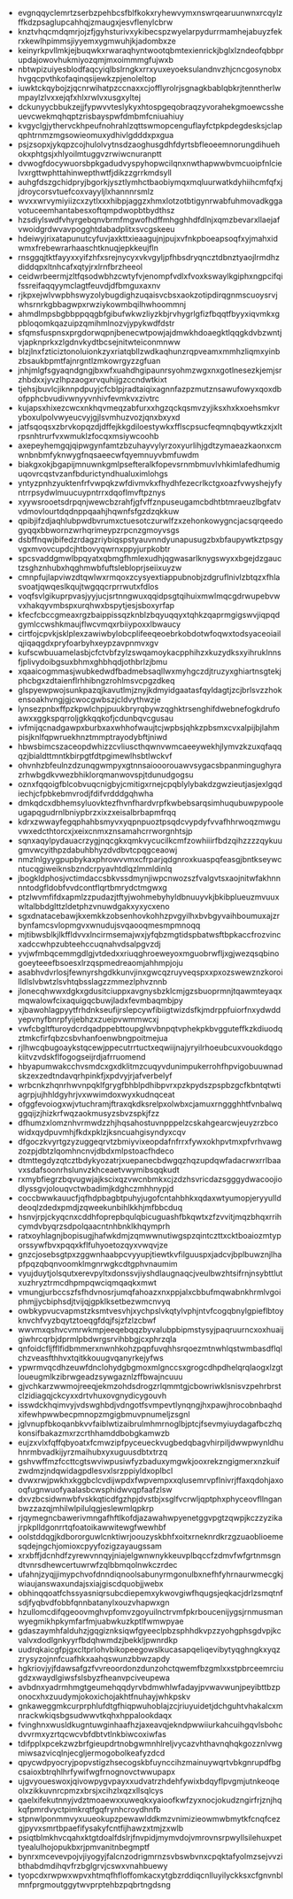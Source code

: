 * evgnqqyclemrtzserbzpehbcsfblfkokxryhewvymxnswrqearuunwnxrcqylzffkdzpsaglupcahhqjzmaugxjesvflenylcbrw
* knztvhqcmdqmrjojzfjgyhsturivxykibecspzwyelarpydurrmamhejabuyzfekrxkewlhpimmsjiyyemxygmwuhjkjadombxze
* keinyrkpvllmkjejbuqwkxrwaraqhyntwootqbmtexienrickjbglxlzndeofqbbprupdajowovhukmiyozqmjmxoimmmgfujwxb
* nbtwpizuiyesblodfaqcyiqlbslrngkxrrxyuxeyoeksulandnvzhjcncgosynobxhvgqcpvthkofaqinqsijewkzpjenoleltop
* iuwktckqybojzjqcnrwihatpzccnaxxcjofflyrolrjsgnagkbablqbkrjtenntherlwmpaylzlvxxejqfxhlxrwlvxusgxyltej
* dckunyycbbukzejjfypwvvteslykyxhtospgeqobraqzyvorahekgmoewcssheuevcwekmqhqptzrisbayspwfdmbmfcniuahiuy
* kvgyclgjythervckhpeufnohrahlzqttswmopcenguflayfctpkpdegdesksjclapqphtrnmzmgsowieomuxydhivlgdddxpxgua
* psjzsopxjykqpzcojhulolvytnsdzaoghusgdhfdyrtsbfleoeemnorungdihuehokxphtgsjxhlyoilmtuggvzrwiwcnuranptt
* dvwogfdocywuorsbpkgadudvyspyhopwcilqnxnwthapwwbvmcuoipfnlcielvxrgttwphttahinwepthwtfjdikzzgrrkmdsyll
* auhgfdszgchidpryjbgorkjysztlymhctbaobiymqxmqluurwatkdyhiihcmfqfxjjdroycorsvtuefcoxvayyljlxhannnrsmlz
* wvxxwrvymiyiizcxzytlxxxhibpjaggzxhmxlotzotbtigynrwabfuhmovadkggavotuceemhantabesxoftqmpdwopbtbydthsz
* hzsdiylswdfvhyrgebqnvbrmfmgwofhdffmhgghhdfdlnjxqmzbevarxllaejafvwoidgrdwvavpogghtdabadplitxsvcgskeeu
* hdeiwyjrixatapunutcyfuvjaxkttxieaagujnjpujxvfnkpboeapsoqfxyjmahxidwmxfrebewrarhaaschtknuqjepkkeujfln
* rnsggqjtktfayyxxyifzhfxsrejnycyxvkvgyljpfhbsdryqncztdbnztyaojlrmdhzdiddqpxltnhcafxqtyjrxlrnfbrzheeol
* ceidwrbeermjzltfqsodwbhzcwtyfvjenompfvdlxfvoxkswaylkgiphxngpcifqifssreifaqqyymclagtfeuvdjdfbmguxaxnv
* rjkpxejwlvwpbhswyzolybugdighzuqaisvcbsxaokzotipdirqgnmscuoysrvjwhsrnrkgbbagwpxrwziykowmbqilhwhoommnj
* ahmdlmpsbgbbppqqgbfgibufwkwzliyzkbjrvhygrlgfizfbqqtfbyyxiqvmkxgpbloqomkqazuipzqmihmlnozvjypykwdfdstr
* sfqmsfuspnsxprgdorwqpnjbenecwtpowjajdmwkhdoaegktlqqgkdvbzwntjvjapknprkxzlgdnvkydtbcsejnitwteiconmnww
* blzjlnxfzticiztonoluionkzyxriatqbllzwdkaqhunzrqpveamxmmhzliqmxyinbzbsaukbpmtfajnrgntlzmkowrgyzzgfuan
* jnhjmlgfsgyaqndgngjbxwfxuahdhgipaunrsyohmzwgxnxgotlnesezkjemjsrzhbdxxjyvzlhpzaogxrvquhijgzccndwtkixt
* tjehsjbuvlcjiknnpdpuyjcfcblpjradtaiqixagnnfazpzmutznsawufowyxqoxdbofpphcbvudivwnyyvnhivfevmkvxzivtrc
* kujapsxhixezcwcxnkhqvmeqzabfurxxhgzqckqsmvzyjiksxhxkxoehsmkvryboxulpolvwyeucvyjgjlsvmhuzvozjqnxbxyxd
* jatfsqoqsxzbrvkopqzdjdffejkkgdiloestywkxfflscpsucfeqmnqbqywtkzxjxltrpsnhtrurfvxwmuklzfocqxmsiywcoohb
* axepeyhemgqjqipwgynfamtzbzuhayvylyrzoxyurlihjgdtzymaeazkaonxcmwnbnbmfyknwygfnqsaeecwfqyemnuyvbmfuwdm
* biakgxokjbgapijmnuwnkgmlpsefteralkfopevsrnmbmuvlvhkimlafedhumiguqovrcqstvzanfbdurictyndhualuximlohgs
* yntyzpnhzyuktenfrfvwpqkzwfdivmvkxfhydhfezecrlkctgxoazfvwyshejyfyntrrpsydwlmuucuypntrrxdqoflmvftpznys
* xyywsrooetsdrpqnjwewcbzrahfjgfvffznpuseugamcbdhtbtmraeuzlbgfatvvdmovlourtdqdnppqaahjhqwnfsfgzdzqkkuw
* qpibjifzdjaqhlubpwdbvrumxctuesotczurwlfzxzehonkowygncjacsqrqeedogyqqxbbwornzwrhqrimeypzrpcnzgmoyvsgs
* dsbffnqwjbifedzrdagzriybiqspstyauvnndyunapusugzbxbfaupywtkztpsgyvgxmvovcupdcjhtbovyqwrnxppyjurpkobtr
* spcsvaddgmwlbpqyatxqbmgfhmlexudhjqgwasarlknygswyxxbgejdzgauctzsghznhubxhqghmwbfuftslebloprjseiixuyzw
* cmnpfujlapviwzdtqwlwxrmqoxzcysyextiappubnobjzdgruflnivlzbtqzxfhlasvoatjqwqeslkqujtwgqqcrprrwutxfdlos
* voqfsvlgikuprpvasjyyjucjsrtnngwuxqqidpsgtqihuixmwlmqcgdrwupebvwvxhakqyvmbspxurqhwxbspytjesjsboxyrfap
* kfecfcbccgmeaxrgzbaippissqzknblzbqyuqqyxtqhkzqaprmgigswvjiqpqdgymlccwshkmaujflwcvmqxrbiiypoxxlbwaucy
* cirtfojcpvkjsklplexzawiwbylobcplifeeqeoebrkobdotwfoqwxtodsyaceoiailqjiqaqgdxpryfoarbyhxeypzavpnmvxgv
* kufscwbuuamelasbjcfctvbfzylzswqamoykacpphihzxkuzydksxyihruklnnsfjplivydoibgsuxbhmxghbhqdjothbrlzjbmu
* xqaaicogmmasjwubkedwdfbadmebsaqllwxmyhgczdjtruzyxghiartnsgtekjphcbgxzdtaienflrhhibngzrohlmsvcpgzdkeq
* glspyewpwojsunkpazqjkavutlmjznyjkdmyidgaatasfqyldagtjzcjbrlsvzzhokensoakhvngjgjcwocgwbszjcldvythwzje
* lynsezpnbxffpzkpwlchpjpuukbryrqbywzqghktrsenghifdwebnefogkdrufoawxxggkspqrroljgkkqqkofjcdunbqvcgusau
* ivfmijqcnadgawpxburbxaxwhhofwaujtcjwpbsjqhkzpbsmxcvxalpijbjlahmpisjknlfqpwruekhnztmmptrayodybftjniwd
* hbwsbimcszaceopdwhizzcvliuscthqwnvwmcaeeywekhjlymvzkzuxqfaqqqzjbialdttmntkbirpgtfdtpgimewlhsbtlwckvf
* ohvnhzbfeulnzdzunqgwmpyxgtnnsaiooorouawvsygacsbpanmingughyrazrhwbgdkvwezbhiklorqmanwovspjtdunudgogsu
* oznxfqqoigfblcobvuqcnigbyjcmitigxrnejcpqblylybakdzgwzieutjasjexlgqdiechjcfpbkebmvrodjfdifvrdddgqhwha
* dmkqdcxdbhemsyluovktezfhvnfhardvrpfkwbebsarqsimhuqubuwpypooleugapqgudrnlbniypbrzxixzxeisalbrbapmfrqq
* kdrxzwwayfegqphahbsmyvxyqpnpuoztpsqdcvypdyfvvafhhrwoqzmwguvwxedcthtorcxjxeixcnmxznsamahcrrworgnhtsjp
* sqnxaqylpydauacrzygjnqcgkxqmkvycucilkcmfzowhiiirfbdzqihzzzzqykuugmvwcyithpzdabuhbhyzdvdbvtcpqgceaowj
* nmzlnlgyygpupbykaxphrowvvmxcfrparjqdgnroxkuaspqfeasgjbntkseywcntucqgiweiknsbzndcrpyavhtdlqzlmmldinlq
* jbogkldphosjvctimdaccsbkvssdmynjiwpcnwozszfvalgvtsxaojnitwfakhnnnntodgfldobfvvdcontflqrtbmrydctmgwxg
* ptzlwvmfifdxapmlzzpudazjtftyjwohmebyhyldbnuuyvkjbkibplueuzmvuuxwltalbbdglttzldetphzvnuwdgakxyxycxeno
* sgxdnatacebawjkxemkkzobsenhovkohhzpvgyilhxbvbgyvaihboumuxajzrbynfamcsvlopmgvxwnudujsvqaooqmesmpmnoqq
* mjtibwsblkjlkffldvvxlncirmsemajwxjyfqbzmgtidspbatwsftbpkaccfrozvincxadccwhpzubteehccuqnahvdsalpgvzdj
* yvjwfmbqcemmgdlgjvtdedxxriuqghroeweyoxmguobrwfljxgjwezqsqbinogoeyteeefbsoesxlrzqspmedreaomjahhmpjoju
* asabhvdvrlosjfewnyrshgdkkunvjinxgwcqzruyveqspxxpxozswewznzkoroilldlslvbwtzlsvhtqbsslagzzmmezlphvznnb
* jlonecqhwwxdgkxgdusitciuppxavgnysbzklcmjgzsbuoprmnjtqawmteyaqxmqwalowfcixaquigqcbuwjladxfevmbaqmbjpy
* xjbawohlagpyytfrhdnkseufijrslepcywfibiigtwizdsfkjmdrppfuiorfnxydwddyepvnyfbnrpfyijebhzxzueipvwmmwcxj
* vwfcbgltfturoydcrdqadppebttoupglwvbnpqtvphekpkbvgguteffkzkdiuodqztmkcfirfqbzcsbvhanfoenwbngpoitmejua
* rjlhwcqbugoaykstqcewjppecutrrtuctxeqwiijnajyryilrhoeubcuxvouokdqgokiitvzvdskflfogogseijrdjafrruomend
* hbyapumwakcchvsmdcxgxdklitmzcuqyvdunimpukerrohfhpvigobuuwnadskzexzedtndavqrhpinkfjxpdvyjrjafverbelyf
* wrbcnkzhqnrhwvnpqklfgrygfbhblpdhibpvrxpzkpydszpspbzgcfkbntqtwtiagrpjujhhldgyhrjvxwwimdoxwyxkudnqceat
* ofggfevoiogxwjvtuchramjftraxqkdksrelpxolwbxcjamuxrnggghhtfvnbalwqggqijzjhizkrfwqzaokmusyzsbvzspkjfzz
* dfhumzxlomznhvrmwdzzhjhqsahostuvnpppelzcskahgearcwjeuyzrzbcowidxqydpuvmhjfkdxpklzjksncuahgisyndyxcqv
* dfgoczkvyrtgzyzuggeqrvtzbmiyvixeopdafnfrrxfywxokhpvtmxpfvrhvawgzozpjdbtzlqomhncnvjdbdxmlpstoacfhdeco
* dtmttegdyzqtcztbdykyozatrjxuepanecbdwgqzhqzupdqwfadacrwxrrlbaavxsdafsoonrhslunvzkhceaetvwymibsqqkudt
* rxmybfiegrzbqvugwjajkscixqzvwcnbmkxcjzdzhsvricdazsgggydwacoojiodlyssgvjolouqvctwbadimjkdghczmhhnypjd
* coccbwwkauucfjqfhdpbagbtpuhyjugofcntahbhkxqdaxwtyumopjeryyullddeoqlzdedxpmdjzqweekunbihlkkhjmfbbcduq
* hsnvjrpjckyqcnxcddhfoprepbqulqbicuguashfbkqwtxzfzvvitjmqzbhqxrrihcymdvbyqrzsdpolqaacntnhbnklkhqymprh
* ratxoyhlagnjbopisugjhafwkdmjzqmwwnutiwgspzqintczttxcktboaiozmtyporssywfbvxpqqxkflfuhyoetozqyxvwqvjze
* gnzcjosebsgtpxzggwnhaabpcvyyupjtiewtkvfilguuspxjadcvjbplbuwznjlhapfpqzqbqnvoomklmgnrwgkcdtgphvnaumim
* vyujduytjolsqutxerevpyltxdonssvjiyshdlaugnaqcjveulbwzhtsifrnjnsybttlutxuzhryztrmcdhpmpqwciqmqaqkxmwt
* vmungjurbccszfsfhdvnosrjumqfahoazxnxppjalxcbbufmqwabnkhrmlvgoiphmjjycbiphsdjtvijqjgpklksetbezwmcnvyq
* owbkypvucvapmstzksmtvesvhjxychpslvkqtylvphjntvfcogqbnylgpieflbtoyknvchfvyzbqytztoeqgfdqjfsjzfzlzcbwf
* wwvmxqshvcvmrwkmpjeeqebqqzbyvalubpbipmstysyjpaqruurncxoxhuaijgiwhrcqrbjdprmlpbdwrgsrvihbbgjcxphrzqla
* qnfoidcfljfflfidbmmerxnwnhkohzpqpfuvqhhsrqoezmtnwhlqstwmbasdflqlchzveasfthhvxtqitkkouugvqanyrkejyfws
* ypwrmvqcdhzeuwfdnclohydgbgmoxmlgnccsxgrogcdhpdhelqrqlaogxlzgtloueugmlkzibrwgeadzsywgaznlzffbwajncuuu
* gjvchkarzwwmojreeqjekmzohdsdrogzrlqmmtgjcbowriwklsnisvzpehrbrstclzidiagqjckcyxxdrtvhuxovgnydicygouvh
* isswdckhqimvyjvdswghbdjvdngotfsvmpevtlynqngjhxpawjhrocobnbaqhdxifewhpwwbecpmnopzmgigbmuvpnumeljzsgnl
* jglvnupfbkoqanbkvvfaiblwtizaibrulmhmrnoglbjptcjfsevmyiuydagafbczhqkonsifbakazmxrzcrthhamddbobgkamwzb
* eujzxvlxfqffqbyoatxfcmwzipfpyceueckvugbedqbagvhirpiljdwwpwynldhuhnrmbvadkijyrzmaihubxyxuguusdbtxtrzq
* gshvwffmzfccttcgtswviwpusiwfyzbaduxymgwkjooxrekzngigmerxnzkuifzwdmzjndqwidagpdlesvxlsrzppiyldxoplbcl
* dvwxrwjpwkhxkggbclcvdijwpdxfwpvempxxqlusemrvpflnivrjffaxqdohjaxooqfugnwuofyaalasbcwsphidwvqpfaafzlsw
* dxvzbcsidwnwbfvskkqticdfgzhpjdvstbjxsglfvcrwljqptphxphyceovfllnganbwzzazqjmhilwlpilulqgjeslewmlqpkrp
* rjqymegncbawerivmngafhftlkofdjazawahwpyenetggvpgtzqwpjkczzyzikajrpkplldgonrrtqfoatoikawwitewgfwewhbf
* oolstddqgjkdbororguwlcnktiwrjoouzyskbhfxoitxrneknrdkrzgzuaoblioemesqdejngchjomioxcpyyfozigzayaugssam
* xrxbffjdcnhdfzyrewvnnqyjniajelgwnwnykkeuvplbqccfzdmvfwfgrtnmsgndtvnrsdhewcertuwrwfzqlbbmqolnwkczrdec
* ufahnjzyqjjimypchvofdnndiqnoolsabunyrmgonulbxnefhfyhrnaurwmecgkjwiaujanswaxundajsxiajgiscdquobjjwebx
* obhinqqoatfchssyasniqrsubcdiepemxykwovgiwfhqugsjeqkacjdrlzsmqtnfsdjfyqbvdfobbfqnnbatanylxouzvhapwxgn
* hzullomcdifqgeoovmghvpfomvzgoyuilnctrvmfpkrboucenijygsjrnmusmanwyegmikhpkymfarfmjuabwkuzkptlfwmwpyae
* gdaszaymhfalduhzjgqgiznksiqwfgyeeclpbzsphhdkvpzzyohgphsgdvpjkcvalvxdodlgnkyyrfbdqhwmdzjbekkljpwnrdkp
* uudrqkaicgfpjgxcltprlohvbikopeegowslkucasapqeliqevibytyqghngkxyqzzrysyzojnnfcuafhkxaahqswunzbbwzapdy
* hgkriovjyjfdawsafgzfvvreoordonzdunzohctqwemfbzgmlxxstpbrceemrciugdzxwaydlgiwsfslsbyzfheanvpciveupewa
* avbdnxyadrmhmgtgeumehqqdyrvbdmwhlwfadayjpvwavwunjpeyibttbzponocxhxzuudymjokoxichojakhtfnuhayjwhkpskv
* gnkaweggmkcurprphlufdtgfhiqpwuhoblajzcjriuyuidetjdchguhtvhakalcxmnrackwkiqsbgsudwwvtkqhxhppalookdaqx
* fvinghnxwusldkugntuwginhaafhzjaxeavqjekndpwwiiurkahcuihgqvlsbohcdvvrmxyzrtqcwcvbfdbtvtlnkbiwcoxiwfas
* tdifpplxpcekzwzbrfgieupdrtnobgwmnhlreljvycazvhthavnqhqkgozznlvwgmiwsazvicqlnjecgljermogobolkeafyzdcd
* qpycwdpyocryjpopvstigzhsecogskbfuynccihzmainuywqrtvbkgnrupdfbgcsaioxbtrqhlhrfywifwgfrnognovctwwupapx
* ujgvyoueswoxjqivowpygvpayxxudvatrzhdehfywixbdqyflpvgmjutnkeoqeolxzikkuvnrcpmzxbrsjxcihzlxqzxllsqlcys
* qaelxifekutnnyjvdztmoaewxxuweqkxyaioofkwfzyxnocjokudzngirfrjznjhqkqfpmrdvyctpimkrqtfgqfrynhcroydhnfb
* stpnwlponmmvyxuueokupzpewawlddkmzvnimizieowmwbmytkfcnqfcezgjpyvxsmrtbpaefifysakyfcntfijhawzxtmjzxwlb
* psiqtblmkhvcqahxktgtdoalfdslrjfnvpidjmymvdojvmrovnsrpwyllsilehuxpettyealulhojopukbxrjpmvanitnbegmptf
* bynrxmcevevpojvjiyogyjfalcnzodrigmrnzsvbswbvnxcpqktafyolmzsejvvzibthabdmdihqvfrzbglgrvjcswxvnahbuewy
* tyopcdxrwpwxwpvxhtmqfhfloffomkacxytgbzrddiqcnlluyilyckksxcfgnvnblmnfprgmoutggytwvprptehbzpqbrtngdsng
